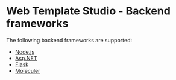 # Web Template Studio - Backend frameworks

The following backend frameworks are supported:

- [Node.js](./nodejs.md)
- [Asp.NET](./aspnet.md)
- [Flask](./flask.md)
- [Moleculer](./moleculer.md)